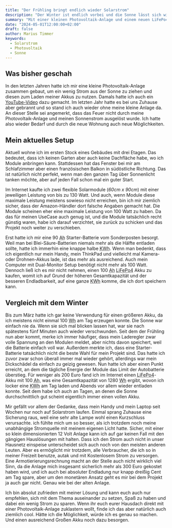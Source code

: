 ```yaml
---
title: "Der Frühling bringt endlich wieder Solarstrom"
description: "Der Winter ist endlich vorbei und die Sonne lässt sich wieder blicken. Für mich bedeutet das, dass es auch wieder genug Strom durch meine Solarmodule gibt."
summary: "Mit einer kleinen Photovoltaik-Anlage und einem neuen LiFePo4-Akku wird der Frühling zur perfekten Jahreszeit, um nachhaltig Strom für mobile Geräte zu erzeugen. Der Artikel beleuchtet die Herausforderungen und Vorteile einer autarken Energieversorgung auf kleinem Raum."
date: "2024-05-01T12:00:00+02:00"
draft: false
author: Marius Timmer
keywords:
  - Solarstrom
  - Photovoltaik
  - Sonne
---
```


## Was bisher geschah
In den letzten Jahren hatte ich mir eine kleine Photovoltaik-Anlage zusammen gebaut, um ein wenig Strom aus der Sonne zu ziehen und diesen zum Laden meiner Akkus zu nutzen. Damals hatte ich auch ein [YouTube-Video](https://www.youtube.com/watch?v=SlMMzguUnSo) dazu gemacht. Im letzten Jahr hatte es bei uns Zuhause aber gebrannt und so stand ich auch wieder ohne meine kleine Anlage da. An dieser Stelle sei angemerkt, dass das Feuer nicht durch meine Photovoltaik-Anlage und meinen Sonnenstrom ausgelöst wurde. Ich hatte also wieder Bedarf und durch die neue Wohnung auch neue Möglichkeiten.

## Mein aktuelles Setup
Aktuell wohne ich im ersten Stock eines Gebäudes mit drei Etagen. Das bedeutet, dass ich keinen Garten aber auch keine Dachfläche habe, wo ich Module anbringen kann. Stattdessen hat das Fenster bei mir am Schlafzimmer aber einen französischen Balkon in südöstliche Richtung. Das ist natürlich nicht perfekt, wenn man den ganzen Tag über Sonnenlicht tanken möchte, aber auf jeden Fall schon mal ein guter Start.

Im Internet kaufte ich zwei flexible Solarmodule (_60cm x 90cm_) mit einer jeweiligen Leistung von bis zu 130 Watt. Und auch, wenn Module diese maximale Leistung meistens sowieso nicht erreichen, bin ich mir ziemlich sicher, dass der Amazon-Händler dort falsche Angaben gemacht hat. Die Module scheinen eher eine maximale Leistung von 100 Watt zu haben. Da das für meinen UseCase auch genug ist, und die Module tatsächlich recht günstig waren, habe ich darauf verzichtet, sie zurück zu schicken und das Projekt noch weiter zu verschieben.

Erst hatte ich mir eine 90 <abbr title="Amperstunde">Ah</abbr> Starter-Batterie vom Sonderposten besorgt. Weil man bei Blei-Säure-Batterien niemals mehr als die Hälfte entladen sollte, hatte ich immerhin eine knappe halbe <abbr title="Kilowattstunde">KWh</abbr>. Wenn man bedenkt, dass ich eigentlich nur mein Handy, mein ThinkPad und vielleicht mal Kamera- oder Drohnen-Akkus lade, ist das mehr als ausreichend. Auch mein Computer mit Dual-Monitor Setup benötigt nicht mehr als 100 Watt. Dennoch ließ ich es mir nicht nehmen, einen 100 <abbr title="Amperstunde">Ah</abbr> <abbr title="Lithium-Eisenphosphat">LiFePo4</abbr> Akku zu kaufen, womit ich auf Grund der höheren Gesamtkapazität und der besseren Endladbarkeit, auf eine ganze <abbr title="Kilowattstunde">KWh</abbr> komme, die ich dort speichern kann.

## Vergleich mit dem Winter
Bis zum März hatte ich gar keine Verwendung für einen größeren Akku, da ich meistens nicht einmal 100 <abbr title="Wattstunden">Wh</abbr> am Tag erzeugen konnte. Die Sonne war einfach nie da. Wenn sie sich mal blicken lassen hat, war sie nach spätestens fünf Minuten auch wieder verschwunden. Seit dem der Frühling nun aber kommt, merke ich immer häufiger, dass mein Laderegler zwar volle Spannung an den Modulen meldet, aber nichts davon speichert, weil die Batterie einfach voll war. Außerdem merkte ich, dass eine Starter-Batterie tatsächlich nicht die beste Wahl für mein Projekt sind. Das hatte ich zuvor zwar schon überall immer mal wieder gehört, allerdings war mein Dickschädel da einfach zu geizig gewesen.
Nun hatte ich aber einen Punkt erreicht, an dem die tägliche Energie der Module das Limit der Autobatterie überstieg. Für weniger als 200 Euro fand ich im Internet einen <abbr title="Lithium-Eisenphosphat">LiFePo4</abbr>-Akku mit 100 <abbr title="Amperstunden">Ah</abbr>, was eine Gesamtkapazität von 1280 <abbr title="Wattstunden">Wh</abbr> ergibt, wovon ich locker eine <abbr title="Kilowattstunde">KWh</abbr> am Tag laden und Abends vor allem wieder entladen konnte. Seit dem habe ich auch an Tagen, an denen die Sonne durchschnittlich gut scheint eigentlich immer einen vollen Akku.

Mir gefällt vor allem der Gedanke, dass mein Handy und mein Laptop seit Wochen nur noch auf Solarstrom laufen. Einmal sprang Zuhause eine Sicherung raus, weil eine sehr alte Lampe wohl einen Kurzschluss verursachte. ich fühlte mich um so besser, als ich trotzdem noch meine unabhängige Stromquelle mit meinem eigenen Licht hatte. Sicher, mit einer so klein dimensionierten 12 Volt Anlage kann ich auf gar keinen Fall mit den gängigen Hauslösungen mit halten. Dass ich den Strom auch nicht in unser Hausnetz einspeise unterscheidet sich auch noch von den meisten anderen Leuten. Aber es ermöglicht mir trotzdem, alle Verbraucher, die ich so in meiner Freizeit benutze, autak und mit Kostenlosem Strom zu versorgen. Eine Armotierierungsrechnung macht an der Stelle auch nicht wirklich viel Sinn, da die Anlage mich insgesamt sicherlich mehr als 300 Euro gekostet haben wird, und ich auch bei absoluter Endladung nur knapp dreißig Cent am Tag spare, aber um den monetären Ansatz geht es mir bei dem Projekt ja auch gar nicht. Genau wie bei der alten Anlage.

Ich bin absolut zufrieden mit meiner Lösung und kann euch auch nur empfehlen, sich mit dem Thema auseinander zu setzen, Spaß zu haben und dabei ein wenig Strom zu sparen. Wenn ihr euch eurer Hausdach direkt mit einer Photovoltaik-Anlage zuklastern wollt, finde ich das aber natürlich auch ziemlich cool. Hätte ich die Möglichkeit, würde ich es genau so machen. Und einen ausreichend Großen Akku noch dazu besorgen.
